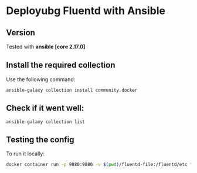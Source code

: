 # Deployubg Fluentd with Ansible

## Version

Tested with **ansible [core 2.17.0]**

## Install the required collection

Use the following command:

```
ansible-galaxy collection install community.docker
```

## Check if it went well:

```
ansible-galaxy collection list
```

## Testing the config

To run it locally:

```bash
docker container run -p 9880:9880 -v $(pwd)/fluentd-file:/fluentd/etc fluent/fluentd:edge-debian -c /fluentd/etc/fluentd.conf
```